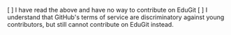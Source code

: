 <!-- AlekSIS is developed on EduGit. GitHub only serves as
     backup mirror and to help people find the project. If
	 possible, please submit your merge request on EduGit!
	 
	 EduGit accepts logins with GitHub accounts.
-->

[ ] I have read the above and have no way to contribute on EduGit
[ ] I understand that GitHub's terms of service are discriminatory
    against young contributors, but still cannot contribute on EduGit
	instead.
